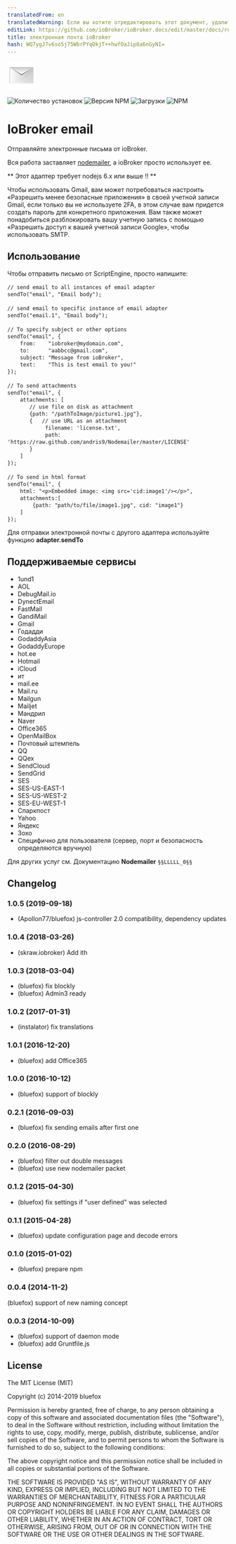 ```yaml
---
translatedFrom: en
translatedWarning: Если вы хотите отредактировать этот документ, удалите поле «translationFrom», в противном случае этот документ будет снова автоматически переведен
editLink: https://github.com/ioBroker/ioBroker.docs/edit/master/docs/ru/adapterref/iobroker.email/README.md
title: электронная почта ioBroker
hash: WQ7ygJ7v6so5j75WbrPYqOkjT++hwfOaJip8a6nGyNI=
---
```

![логотип](../../../en/adapterref/iobroker.email/admin/email.png)

![Количество установок](http://iobroker.live/badges/email-stable.svg)
![Версия NPM](http://img.shields.io/npm/v/iobroker.email.svg)
![Загрузки](https://img.shields.io/npm/dm/iobroker.email.svg)
![NPM](https://nodei.co/npm/iobroker.email.png?downloads=true)

# IoBroker email
Отправляйте электронные письма от ioBroker.

Вся работа заставляет [nodemailer](https://github.com/nodemailer/nodemailer), а ioBroker просто использует ее.

** Этот адаптер требует nodejs 6.x или выше !! **

Чтобы использовать Gmail, вам может потребоваться настроить «Разрешить менее безопасные приложения» в своей учетной записи Gmail, если только вы не используете 2FA, в этом случае вам придется создать пароль для конкретного приложения. Вам также может понадобиться разблокировать вашу учетную запись с помощью «Разрешить доступ к вашей учетной записи Google», чтобы использовать SMTP.

## Использование
Чтобы отправить письмо от ScriptEngine, просто напишите:

```
// send email to all instances of email adapter
sendTo("email", "Email body");

// send email to specific instance of email adapter
sendTo("email.1", "Email body");

// To specify subject or other options
sendTo("email", {
    from:    "iobroker@mydomain.com",
    to:      "aabbcc@gmail.com",
    subject: "Message from ioBroker",
    text:    "This is test email to you!"
});

// To send attachments
sendTo("email", {
    attachments: [
       // use file on disk as attachment
       {path: "/pathToImage/picture1.jpg"},
       {   // use URL as an attachment
            filename: 'license.txt',
            path: 'https://raw.github.com/andris9/Nodemailer/master/LICENSE'
       }
    ]
});

// To send in html format
sendTo("email", {
    html: "<p>Embedded image: <img src='cid:image1'/></p>",
    attachments:[
        {path: "path/to/file/image1.jpg", cid: "image1"}
    ]
});
```

Для отправки электронной почты с другого адаптера используйте функцию **adapter.sendTo**

## Поддерживаемые сервисы
- 1und1
- AOL
- DebugMail.io
- DynectEmail
- FastMail
- GandiMail
- Gmail
- Годадди
- GodaddyAsia
- GodaddyEurope
- hot.ee
- Hotmail
- iCloud
- ит
- mail.ee
- Mail.ru
- Mailgun
- Mailjet
- Мандрил
- Naver
- Office365
- OpenMailBox
- Почтовый штемпель
- QQ
- QQex
- SendCloud
- SendGrid
- SES
- SES-US-EAST-1
- SES-US-WEST-2
- SES-EU-WEST-1
- Спаркпост
- Yahoo
- Яндекс
- Зохо
- Специфично для пользователя (сервер, порт и безопасность определяются вручную)

Для других услуг см. Документацию **Nodemailer** `§§LLLLL_0§§`

## Changelog
### 1.0.5 (2019-09-18)
* (Apollon77/bluefox) js-controller 2.0 compatibility, dependency updates

### 1.0.4 (2018-03-26)
* (skraw.iobroker) Add ith

### 1.0.3 (2018-03-04)
* (bluefox) fix blockly
* (bluefox) Admin3 ready

### 1.0.2 (2017-01-31)
* (instalator) fix translations

### 1.0.1 (2016-12-20)
* (bluefox) add Office365

### 1.0.0 (2016-10-12)
* (bluefox) support of blockly

### 0.2.1 (2016-09-03)
* (bluefox) fix sending emails after first one

### 0.2.0 (2016-08-29)
* (bluefox) filter out double messages
* (bluefox) use new nodemailer packet

### 0.1.2 (2015-04-30)
* (bluefox) fix settings if "user defined" was selected

### 0.1.1 (2015-04-28)
* (bluefox) update configuration page and decode errors

### 0.1.0 (2015-01-02)
* (bluefox) prepare npm

### 0.0.4 (2014-11-2)
(bluefox) support of new naming concept

### 0.0.3 (2014-10-09)
* (bluefox) support of daemon mode
* (bluefox) add Gruntfile.js

## License

The MIT License (MIT)

Copyright (c) 2014-2019 bluefox

Permission is hereby granted, free of charge, to any person obtaining a copy
of this software and associated documentation files (the "Software"), to deal
in the Software without restriction, including without limitation the rights
to use, copy, modify, merge, publish, distribute, sublicense, and/or sell
copies of the Software, and to permit persons to whom the Software is
furnished to do so, subject to the following conditions:

The above copyright notice and this permission notice shall be included in
all copies or substantial portions of the Software.

THE SOFTWARE IS PROVIDED "AS IS", WITHOUT WARRANTY OF ANY KIND, EXPRESS OR
IMPLIED, INCLUDING BUT NOT LIMITED TO THE WARRANTIES OF MERCHANTABILITY,
FITNESS FOR A PARTICULAR PURPOSE AND NONINFRINGEMENT. IN NO EVENT SHALL THE
AUTHORS OR COPYRIGHT HOLDERS BE LIABLE FOR ANY CLAIM, DAMAGES OR OTHER
LIABILITY, WHETHER IN AN ACTION OF CONTRACT, TORT OR OTHERWISE, ARISING FROM,
OUT OF OR IN CONNECTION WITH THE SOFTWARE OR THE USE OR OTHER DEALINGS IN
THE SOFTWARE.